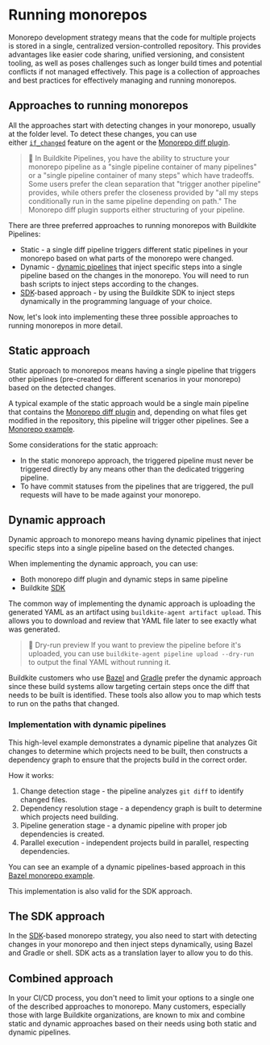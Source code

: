 # Running monorepos

Monorepo development strategy means that the code for multiple projects is stored in a single, centralized version-controlled repository. This provides advantages like easier code sharing, unified versioning, and consistent tooling, as well as poses challenges such as longer build times and potential conflicts if not managed effectively. This page is a collection of approaches and best practices for effectively managing and running monorepos.

## Approaches to running monorepos

All the approaches start with detecting changes in your monorepo, usually at the folder level. To detect these changes, you can use either [`if_changed`](/docs/agent/v3/cli-pipeline#apply-if-changed) feature on the agent or the [Monorepo diff plugin](https://buildkite.com/resources/plugins/buildkite-plugins/monorepo-diff-buildkite-plugin/).

> 📘
> In Buildkite Pipelines, you have the ability to structure your monorepo pipeline as a "single pipeline container of many pipelines" or a "single pipeline container of many steps" which have tradeoffs. Some users prefer the clean separation that "trigger another pipeline" provides, while others prefer the closeness provided by "all my steps conditionally run in the same pipeline depending on path." The Monorepo diff plugin supports either structuring of your pipeline.

There are three preferred approaches to running monorepos with Buildkite Pipelines:

- Static - a single diff pipeline triggers different static pipelines in your monorepo based on what parts of the monorepo were changed.
- Dynamic - [dynamic pipelines](/docs/pipelines/defining-steps#dynamic-pipelines) that inject specific steps into a single pipeline based on the changes in the monorepo. You will need to run bash scripts to inject steps according to the changes.
- [SDK](/docs/pipelines/configure/dynamic-pipelines/sdk)-based approach - by using the Buildkite SDK to inject steps dynamically in the programming language of your choice.

Now, let's look into implementing these three possible approaches to running monorepos in more detail.

## Static approach

Static approach to monorepos means having a single pipeline that triggers other pipelines (pre-created for different scenarios in your monorepo) based on the detected changes.

A typical example of the static approach would be a single main pipeline that contains the [Monorepo diff plugin](https://buildkite.com/resources/plugins/buildkite-plugins/monorepo-diff-buildkite-plugin/) and, depending on what files get modified in the repository, this pipeline will trigger other pipelines. See a [Monorepo example](https://buildkite.com/resources/examples/buildkite/monorepo-example/).

Some considerations for the static approach:

- In the static monorepo approach, the triggered pipeline must never be triggered directly by any means other than the dedicated triggering pipeline.
- To have commit statuses from the pipelines that are triggered, the pull requests will have to be made against your monorepo.

## Dynamic approach

Dynamic approach to monorepo means having dynamic pipelines that inject specific steps into a single pipeline based on the detected changes.

When implementing the dynamic approach, you can use:

- Both monorepo diff plugin and dynamic steps in same pipeline
- Buildkite [SDK](/docs/pipelines/configure/dynamic-pipelines/sdk)

The common way of implementing the dynamic approach is uploading the generated YAML as an artifact using `buildkite-agent artifact upload`. This allows you to download and review that YAML file later to see exactly what was generated.

> 📘 Dry-run preview
> If you want to preview the pipeline before it's uploaded, you can use `buildkite-agent pipeline upload --dry-run` to output the final YAML without running it.

Buildkite customers who use [Bazel](/docs/pipelines/tutorials/bazel) and [Gradle](https://gradle.org/) prefer the dynamic approach since these build systems allow targeting certain steps once the diff that needs to be built is identified. These tools also allow you to map which tests to run on the paths that changed.

### Implementation with dynamic pipelines

This high-level example demonstrates a dynamic pipeline that analyzes Git changes to determine which projects need to be built, then constructs a dependency graph to ensure that the projects build in the correct order.

How it works:

1. Change detection stage - the pipeline analyzes `git diff` to identify changed files.
1. Dependency resolution stage - a dependency graph is built to determine which projects need building.
1. Pipeline generation stage - a dynamic pipeline with proper job dependencies is created.
1. Parallel execution - independent projects build in parallel, respecting dependencies.

You can see an example of a dynamic pipelines-based approach in this [Bazel monorepo example](https://github.com/buildkite/bazel-monorepo-example).

This implementation is also valid for the SDK approach.

## The SDK approach

In the [SDK](/docs/pipelines/configure/dynamic-pipelines/sdk)-based monorepo strategy, you also need to start with detecting changes in your monorepo and then inject steps dynamically, using Bazel and Gradle or shell. SDK acts as a translation layer to allow you to do this.

## Combined approach

In your CI/CD process, you don't need to limit your options to a single one of the described approaches to monorepo. Many customers, especially those with large Buildkite organizations, are known to mix and combine static and dynamic approaches based on their needs using both static and dynamic pipelines.
